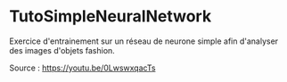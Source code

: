# TutoSimpleNeuralNetwork

Exercice d'entrainement sur un réseau de neurone simple afin d'analyser des images d'objets fashion.

Source : https://youtu.be/0LwswxqacTs